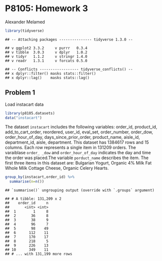 P8105: Homework 3
================
Alexander Melamed

``` r
library(tidyverse)
```

    ## -- Attaching packages --------------- tidyverse 1.3.0 --

    ## v ggplot2 3.3.2     v purrr   0.3.4
    ## v tibble  3.0.3     v dplyr   1.0.2
    ## v tidyr   1.1.2     v stringr 1.4.0
    ## v readr   1.3.1     v forcats 0.5.0

    ## -- Conflicts ------------------ tidyverse_conflicts() --
    ## x dplyr::filter() masks stats::filter()
    ## x dplyr::lag()    masks stats::lag()

## Problem 1

Load instacart data

``` r
library(p8105.datasets)
data("instacart")
```

The dataset `instacart` includes the following variables: order\_id,
product\_id, add\_to\_cart\_order, reordered, user\_id, eval\_set,
order\_number, order\_dow, order\_hour\_of\_day,
days\_since\_prior\_order, product\_name, aisle\_id, department\_id,
aisle, department. This dataset has 1384617 rows and 15 columns. Each
row represents a single item in 131209 orders. The varaiblase `order_
_dow` and `order_hour_of_day` indicates the day and time the order was
placed.The variable `porduct_name` describes the item. The first three
items in this dataset are: Bulgarian Yogurt, Organic 4% Milk Fat Whole
Milk Cottage Cheese, Organic Celery Hearts.

``` r
group_by(instacart,order_id) %>% 
  summarise(n=n())
```

    ## `summarise()` ungrouping output (override with `.groups` argument)

    ## # A tibble: 131,209 x 2
    ##    order_id     n
    ##       <int> <int>
    ##  1        1     8
    ##  2       36     8
    ##  3       38     9
    ##  4       96     7
    ##  5       98    49
    ##  6      112    11
    ##  7      170    17
    ##  8      218     5
    ##  9      226    13
    ## 10      349    11
    ## # ... with 131,199 more rows
